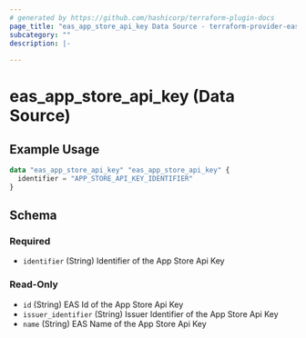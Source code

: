 ```yaml
---
# generated by https://github.com/hashicorp/terraform-plugin-docs
page_title: "eas_app_store_api_key Data Source - terraform-provider-eas"
subcategory: ""
description: |-
  
---
```


# eas_app_store_api_key (Data Source)



## Example Usage

```terraform
data "eas_app_store_api_key" "eas_app_store_api_key" {
  identifier = "APP_STORE_API_KEY_IDENTIFIER"
}
```

<!-- schema generated by tfplugindocs -->
## Schema

### Required

- `identifier` (String) Identifier of the App Store Api Key

### Read-Only

- `id` (String) EAS Id of the App Store Api Key
- `issuer_identifier` (String) Issuer Identifier of the App Store Api Key
- `name` (String) EAS Name of the App Store Api Key
